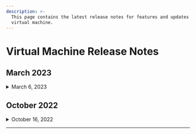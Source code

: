 ```yaml
---
description: >-
  This page contains the latest release notes for features and updates to
  virtual machine.
---
```


# Virtual Machine Release Notes

## March **2023**

<details>

<summary>March 6, 2023</summary>

* Added support for custom image. You can quickly create virtual machine instances with the same configuration as the custom image by using it as the system disk.
* Added support for different billing cycles. You can subscribe the service for 1 month, 3 months, 6 months and etc.

</details>

## **October 2022**

<details>

<summary>October 16, 2022</summary>

* You can now reinstall the operating system of your virtual machine instance. After powering off the instance, you can reset your operating system or reinstall other operating systems.

<!---->

* Bandwidth upgrade and downgrade are now available. You can downgrade or upgrade instance bandwidth cap, which will take immediate effect and cannot be reversed.

</details>

****
